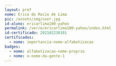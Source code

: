 ```yaml
---
layout: prof
nome: Erica do Rocio de Lima
pic: /assets/img/user.jpg
id-aluno: ericarlima100-yahoo
permalink: /ver/e/ericarlima100-yahoo/index.html 
id-certificado: 202102230101
certificados:
  - nome: importancia-nome-alfabetizacao
badges:
  - nome: alfabetizacao-nome-proprio
  - nome: o-nome-da-gente-1
---
```


